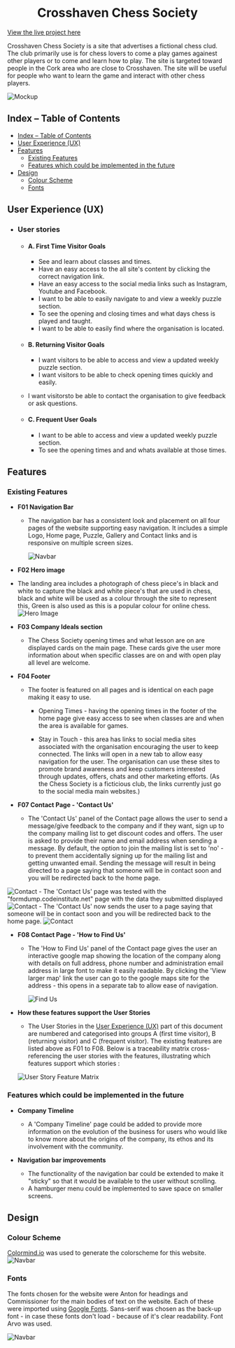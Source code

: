 <h1 align="center">Crosshaven Chess Society</h1>

[View the live project here](https://pdoylec.github.io/Portfolio-1-Project/index.html)

Crosshaven Chess Society is a site that advertises a fictional chess clud. The club primarily use is for chess lovers to come a play games againest other players or to come and learn how to play. The site is targeted toward people in the Cork area who are close to Crosshaven. The site will be useful for people who want to learn the game and interact with other chess players.

![Mockup](doc)

## Index – Table of Contents

- [Index – Table of Contents](#index--table-of-contents)
- [User Experience (UX)](#user-experience-ux)
- [Features](#features)
  - [Existing Features](#existing-features)
  - [Features which could be implemented in the future](#features-which-could-be-implemented-in-the-future)
- [Design](#design)
  - [Colour Scheme](#colour-scheme)
  - [Fonts](#fonts)

## User Experience (UX)

-   ### User stories

    -   #### A. First Time Visitor Goals

        - See  and learn about classes and times.
        - Have an easy access to the all site's content by clicking the correct navigation link.
        - Have an easy access to the social media links such as Instagram, Youtube and Facebook.
        - I want to be able to easily navigate to and view a weekly puzzle section.
        - To see the opening and closing times and what days chess is played and taught.
        - I want to be able to easily find where the organisation is located.
        
  

    -   #### B. Returning Visitor Goals

        - I want visitors to be able to access and view a updated weekly puzzle section.
        - I want visitors to be able to check opening times quickly and easily.
    - I want visitorsto be able to contact the organisation to give feedback or ask questions.

    -   #### C. Frequent User Goals
         - I want to be able to access and view a updated weekly puzzle section.
         - To see the opening times and and whats available at those times.
     

## Features

### Existing Features

-   __F01 Navigation Bar__

    - The navigation bar has a consistent look and placement on all four pages of the website supporting easy navigation.  It includes a simple Logo, Home page, Puzzle, Gallery and Contact links and is responsive on multiple screen sizes.

      ![Navbar](documentation/nav-bar.jpg)
    

-   __F02 Hero image__

- The landing area includes a photograph of chess piece's in black and white to capture the black and white piece's that are used in chess, black and white will be used as a colour through the site to represent this, Green is also used as this is a popular colour for online chess. 
      ![Hero Image](documentation/hero-image.jpg)

- __F03 Company Ideals section__

    - The Chess Society opening times and what lesson are on are displayed cards on the main page.  These cards give the user more information about when specific classes are on and with open play all level are welcome.
    
      

- __F04 Footer__

    - The footer is featured on all pages and is identical on each page making it easy to use.

        - Opening Times - having the opening times in the footer of the home page give easy access to see when classes are and when the area is available for games.

        - Stay in Touch - this area has links to social media sites associated with the organisation encouraging the user to keep connected.  The links will open in a new tab to allow easy navigation for the user. The organisation can use these sites to promote brand awareness and keep customers interested through updates, offers, chats and other marketing efforts. (As the Chess Society is a ficticious club, the links currently just go to the social media main websites.)

      


- __F07 Contact Page - 'Contact Us'__

    - The 'Contact Us' panel of the Contact page allows the user to send a message/give feedback to the company and if they want, sign up to the company mailing list to get discount codes and offers.  The user is asked to provide their name and email address when sending a message. By default, the option to join the mailing list is set to 'no' - to prevent them accidentally signing up for the mailing list and getting unwanted email. Sending the message will result in being directed to a page saying that someone will be in contact soon and you will be redirected back to the home page.

![Contact](documentation/contact-page.jpg)
    - The 'Contact Us' page was tested with the "formdump.codeinstitute.net" page with the data they submitted displayed
![Contact](documentation/CI-test-page.jpg)
    - The 'Contact Us' now sends the user to a page saying that someone will be in contact soon and you will be redirected back to the home page.
![Contact](documentation/redirection-page.jpg)


- __F08 Contact Page - 'How to Find Us'__

    - The 'How to Find Us' panel of the Contact page gives the user an interactive google map showing the location of the company along with details on full address, phone number and administration email address in large font to make it easily readable.  By clicking the 'View larger map' link the user can go to the google maps site for the address - this opens in a separate tab to allow ease of navigation.

      ![Find Us](documentation/find-us.jpg)


- __How these features support the User Stories__

    - The User Stories in the [User Experience (UX)](#user-experience-ux) part of this document are numbered and categorised into groups A (first time visitor), B (returning visitor) and C (frequent visitor).  The existing features are listed above as F01 to F08.  Below is a traceability matrix cross-referencing the user stories with the features, illustrating which features support which stories :

    ![User Story Feature Matrix](documentation/supp-images/us-feat-matrix.png)

### Features which could be implemented in the future

- __Company Timeline__
    - A 'Company Timeline' page could be added to provide more information on the evolution of the business for users who would like to know more about the origins of the company, its ethos and its involvement with the community.

- __Navigation bar improvements__
    - The functionality of the navigation bar could be extended to make it "sticky" so that it would be available to the user without scrolling.
    - A hamburger menu could be implemented to save space on smaller screens.

## Design

### Colour Scheme
[Colormind.io](http://colormind.io/) was used to generate the colorscheme for this website.
 ![Navbar](documentation/color-pal.jpg)

 ### Fonts
The fonts chosen for the website were Anton for headings and Commissioner for the main bodies of text on the website. Each of these were imported using [Google Fonts](https://fonts.google.com/). Sans-serif was chosen as the back-up font - in case these fonts don't load - because of it's clear readability. Font Arvo was used. 
 
![Navbar](documentation/Arvo-font.jpg)

